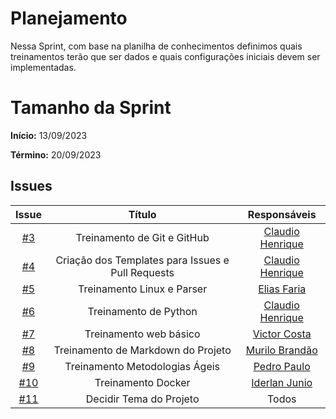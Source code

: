 # Planejamento

Nessa Sprint, com base na planilha de conhecimentos definimos quais treinamentos terão que ser dados e quais configurações iniciais devem ser implementadas.

# Tamanho da Sprint

**Início:** 13/09/2023

**Término:** 20/09/2023


## Issues



|                          Issue                           |              Título               |                    Responsáveis                     |
| :------------------------------------------------------: | :-------------------------------: | :-------------------------------------------------: |
| [#3](https://github.com/unb-mds/2023-2-Squad05/issues/3) | Treinamento de Git e GitHub           | [Claudio Henrique](https://github.com/claudiohsc) |
| [#4](https://github.com/unb-mds/2023-2-Squad05/issues/4) | Criação dos Templates para Issues e Pull Requests          | [Claudio Henrique](https://github.com/claudiohsc)      |
| [#5](https://github.com/unb-mds/2023-2-Squad05/issues/5) |Treinamento Linux e Parser| [Elias Faria](https://github.com/EliasOliver21)|
| [#6](https://github.com/unb-mds/2023-2-Squad05/issues/6)| Treinamento de Python          | [Claudio Henrique](https://github.com/claudiohsc)|
| [#7](https://github.com/unb-mds/2023-2-Squad05/issues/7)| Treinamento web básico| [Victor Costa](https://github.com/VictorGCOSTA)|
| [#8](https://github.com/unb-mds/2023-2-Squad05/issues/8)| Treinamento de Markdown do Projeto| [Murilo Brandão](https://github.com/MuriloBDSR)|
| [#9](https://github.com/unb-mds/2023-2-Squad05/issues/9)| Treinamento Metodologias Ágeis | [Pedro Paulo](https://github.com/Pedrin0030)|
| [#10](https://github.com/unb-mds/2023-2-Squad05/issues/10)| Treinamento Docker | [Iderlan Junio](https://github.com/IderlanJ)|
| [#11](https://github.com/unb-mds/2023-2-Squad05/issues/11)| Decidir Tema do Projeto | Todos |
